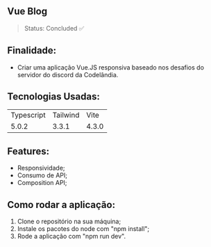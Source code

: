## Vue Blog
> Status: Concluded ✅

## Finalidade:
- Criar uma aplicação Vue.JS responsiva baseado nos desafios do servidor do discord da Codelândia.

## Tecnologias Usadas:

<table>
  <tr>
    <td>Typescript</td>
    <td>Tailwind</td>
    <td>Vite</td>
  </tr>
  <tr>
    <td>5.0.2</td>
    <td>3.3.1</td>
    <td>4.3.0</td>
  </tr>
</table>

## Features:

- Responsividade;
- Consumo de API;
- Composition API;


## Como rodar a aplicação:
1) Clone o repositório na sua máquina;
2) Instale os pacotes do node com "npm install";
3) Rode a aplicação com "npm run dev".
